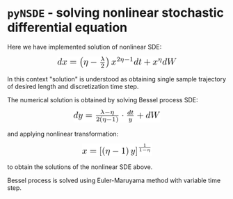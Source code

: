 # `pyNSDE` - solving nonlinear stochastic differential equation

Here we have implemented solution of nonlinear SDE:

<div align="center">
  <img alt="d x = \left(\eta - \frac{\lambda}{2} \right) x^{2 \eta - 1} d t + x^\eta d W" src="./eqs/sde.png"/>
</div>

In this context "solution" is understood as obtaining single sample
trajectory of desired length and discretization time step.

The numerical solution is obtained by solving Bessel process SDE:

<div align="center">
  <img alt="d y = \frac{\lambda - \eta}{2 \left( \eta - 1 \right)} \cdot \frac{d t}{y} + d W" src="./eqs/bessel.png"/>
</div>

and applying nonlinear transformation:

<div align="center">
  <img alt="x = \left[ \left( \eta - 1 \right) y \right]^\frac{1}{1-\eta}" src="./eqs/transform.png"/>
</div>

to obtain the solutions of the nonlinear SDE above.

Bessel process is solved using Euler-Maruyama method with variable time step.
